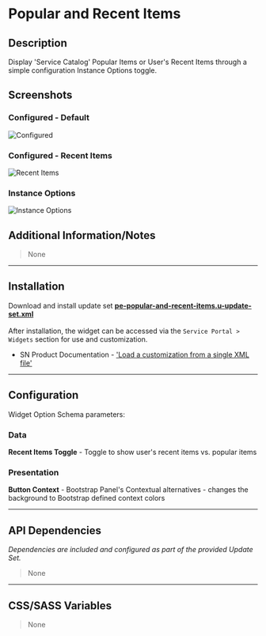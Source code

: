 # Popular and Recent Items

## Description

Display 'Service Catalog' Popular Items or User's Recent Items through a simple configuration Instance Options toggle.

## Screenshots
### Configured - Default
![Configured](https://raw.githubusercontent.com/platform-experience/serviceportal-widget-library/master/src/pe-popular-and-recent-items/images/default.png)
### Configured - Recent Items
![Recent Items](https://raw.githubusercontent.com/platform-experience/serviceportal-widget-library/master/src/pe-popular-and-recent-items/images/recentitems.png)
### Instance Options
![Instance Options](https://raw.githubusercontent.com/platform-experience/serviceportal-widget-library/master/src/pe-popular-and-recent-items/images/options.png)

## Additional Information/Notes
> None

---
## Installation
Download and install update set **[pe-popular-and-recent-items.u-update-set.xml](https://github.com/platform-experience/serviceportal-widget-library/blob/master/pe-popular-and-recent-items/pe-popular-and-recent-items.u-update-set.xml)** <br/><br/>
After installation, the widget can be accessed via the `Service Portal > Widgets` section for use and customization.<br/>
* SN Product Documentation - ['Load a customization from a single XML file'](https://docs.servicenow.com/bundle/kingston-application-development/page/build/system-update-sets/task/t_SaveAnUpdateSetAsAnXMLFile.html)

---
## Configuration
Widget Option Schema parameters:

### Data
**Recent Items Toggle** - Toggle to show user's recent items vs. popular items<br/>

### Presentation
**Button Context** - Bootstrap Panel's Contextual alternatives - changes the background to Bootstrap defined context colors<br/>

---
## API Dependencies
<i>Dependencies are included and configured as part of the provided Update Set.</i>
> None

---
## CSS/SASS Variables
> None
